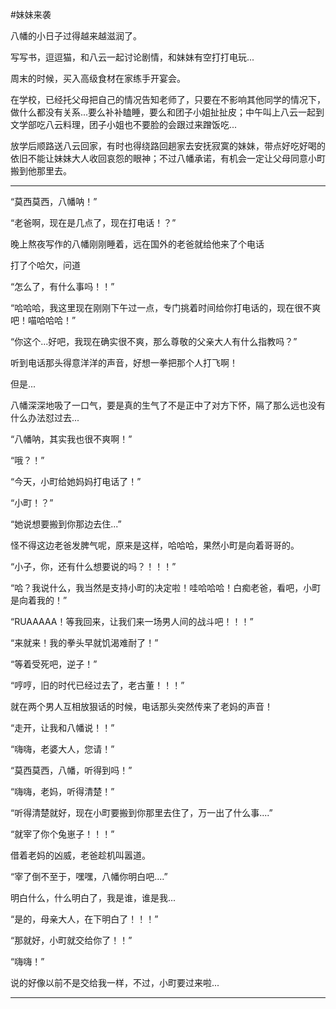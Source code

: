 #妹妹来袭

八幡的小日子过得越来越滋润了。

写写书，逗逗猫，和八云一起讨论剧情，和妹妹有空打打电玩...

周末的时候，买入高级食材在家练手开宴会。

在学校，已经托父母把自己的情况告知老师了，只要在不影响其他同学的情况下，做什么都没有关系...要么补补瞌睡，要么和团子小姐扯扯皮；中午叫上八云一起到文学部吃八云料理，团子小姐也不要脸的会跟过来蹭饭吃...

放学后顺路送八云回家，有时也得绕路回趟家去安抚寂寞的妹妹，带点好吃好喝的依旧不能让妹妹大人收回哀怨的眼神；不过八幡承诺，有机会一定让父母同意小町搬到他那里去。

---

“莫西莫西，八幡呐！”

“老爸啊，现在是几点了，现在打电话！？”

晚上熬夜写作的八幡刚刚睡着，远在国外的老爸就给他来了个电话

打了个哈欠，问道

“怎么了，有什么事吗！！”

“哈哈哈，我这里现在刚刚下午过一点，专门挑着时间给你打电话的，现在很不爽吧！喵哈哈哈！”

“你这个...好吧，我现在确实很不爽，那么尊敬的父亲大人有什么指教吗？”

听到电话那头得意洋洋的声音，好想一拳把那个人打飞啊！

但是...

八幡深深地吸了一口气，要是真的生气了不是正中了对方下怀，隔了那么远也没有什么办法怼过去...

“八幡呐，其实我也很不爽啊！”

“哦？！”

“今天，小町给她妈妈打电话了！”

“小町！？”

“她说想要搬到你那边去住...”

怪不得这边老爸发脾气呢，原来是这样，哈哈哈，果然小町是向着哥哥的。

“小子，你，还有什么想要说的吗？！！！”

“哈？我说什么，我当然是支持小町的决定啦！哇哈哈哈！白痴老爸，看吧，小町是向着我的！”

“RUAAAAA！等我回来，让我们来一场男人间的战斗吧！！！”

“来就来！我的拳头早就饥渴难耐了！”

“等着受死吧，逆子！”

“哼哼，旧的时代已经过去了，老古董！！！”

就在两个男人互相放狠话的时候，电话那头突然传来了老妈的声音！

“走开，让我和八幡说！！”

“嗨嗨，老婆大人，您请！”

“莫西莫西，八幡，听得到吗！”

“嗨嗨，老妈，听得清楚！”

“听得清楚就好，现在小町要搬到你那里去住了，万一出了什么事....”

“就宰了你个兔崽子！！！”

借着老妈的凶威，老爸趁机叫嚣道。

“宰了倒不至于，嘿嘿，八幡你明白吧....”

明白什么，什么明白了，我是谁，谁是我...

“是的，母亲大人，在下明白了！！！”

“那就好，小町就交给你了！！”

“嗨嗨！”

说的好像以前不是交给我一样，不过，小町要过来啦...

---
